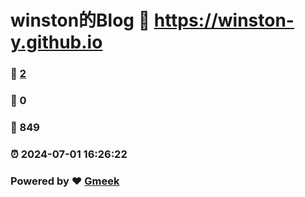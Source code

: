 # winston的Blog :link: https://winston-y.github.io 
### :page_facing_up: [2](https://winston-y.github.io/tag.html) 
### :speech_balloon: 0 
### :hibiscus: 849 
### :alarm_clock: 2024-07-01 16:26:22 
### Powered by :heart: [Gmeek](https://github.com/Meekdai/Gmeek)
